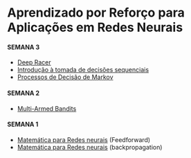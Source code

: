 # Aprendizado por Reforço para Aplicações em Redes Neurais

#### SEMANA 3

- [Deep Racer](slides/20240219.html)
- [Introdução à tomada de decisões sequenciais](slides/20240220.html)
- [Processos de Decisão de Markov](slides/20240222.html)


#### SEMANA 2

- [Multi-Armed Bandits](slides/20240215.html)

#### SEMANA 1
- [Matemática para Redes neurais](slides/20240208.html) (Feedforward)
- [Matemática para Redes neurais](slides/20240209.html) (backpropagation)

